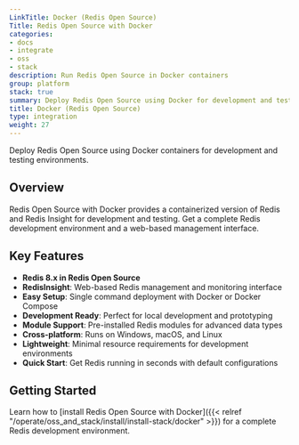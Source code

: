 ```yaml
---
LinkTitle: Docker (Redis Open Source)
Title: Redis Open Source with Docker
categories:
- docs
- integrate
- oss
- stack
description: Run Redis Open Source in Docker containers
group: platform
stack: true
summary: Deploy Redis Open Source using Docker for development and testing environments.
title: Docker (Redis Open Source)
type: integration
weight: 27
---
```


Deploy Redis Open Source using Docker containers for development and testing environments.

## Overview

Redis Open Source with Docker provides a containerized version of Redis and Redis Insight for development and testing. Get a complete Redis development environment and a web-based management interface.

## Key Features

- **Redis 8.x in Redis Open Source**
- **RedisInsight**: Web-based Redis management and monitoring interface
- **Easy Setup**: Single command deployment with Docker or Docker Compose
- **Development Ready**: Perfect for local development and prototyping
- **Module Support**: Pre-installed Redis modules for advanced data types
- **Cross-platform**: Runs on Windows, macOS, and Linux
- **Lightweight**: Minimal resource requirements for development environments
- **Quick Start**: Get Redis running in seconds with default configurations

## Getting Started

Learn how to [install Redis Open Source with Docker]({{< relref "/operate/oss_and_stack/install/install-stack/docker" >}}) for a complete Redis development environment.
